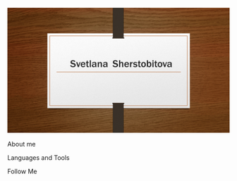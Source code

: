 ![Header](https://github.com/SvetlanaSherstobitova/SvetlanaSherstobitova/blob/main/assets/Header.png)

About me

Languages and Tools

Follow Me